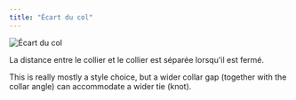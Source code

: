 ```yaml
---
title: "Écart du col"
---
```


![Écart du col](collargap.svg)

La distance entre le collier et le collier est séparée lorsqu'il est fermé.

<Note>

This is really mostly a style choice, but a wider collar gap (together with the collar angle) can accommodate a wider tie (knot).

</Note>




